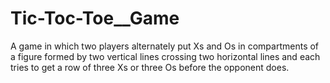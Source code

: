 # Tic-Toc-Toe__Game
A game in which two players alternately put Xs and Os in compartments of a figure formed by two vertical lines crossing two horizontal lines and each tries to get a row of three Xs or three Os before the opponent does.
